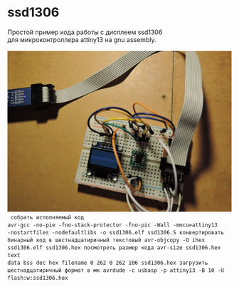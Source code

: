 # ssd1306
 Простой пример кода работы с дисплеем ssd1306<br>
 для микроконтроллера attiny13 на gnu assembly.<br><br>
![plot](anoldlab.png)<br>
<code>
собрать исполняемый код
avr-gcc -no-pie -fno-stack-protector -fno-pic -Wall -mmcu=attiny13 -nostartfiles -nodefaultlibs  -o ssd1306.elf ssd1306.S
конвертировать бинарный код в шестнадцатиричный текстовый
avr-objcopy -O ihex ssd1306.elf ssd1306.hex
посмотреть размер кода
avr-size ssd1306.hex
   text	   data	    bss	    dec	    hex	filename
      0	    262	      0	    262	    106	ssd1306.hex
загрузить шестнадцатиричный формат в мк
avrdude -c usbasp -p attiny13 -B 10 -U flash:w:ssd1306.hex
</code>
